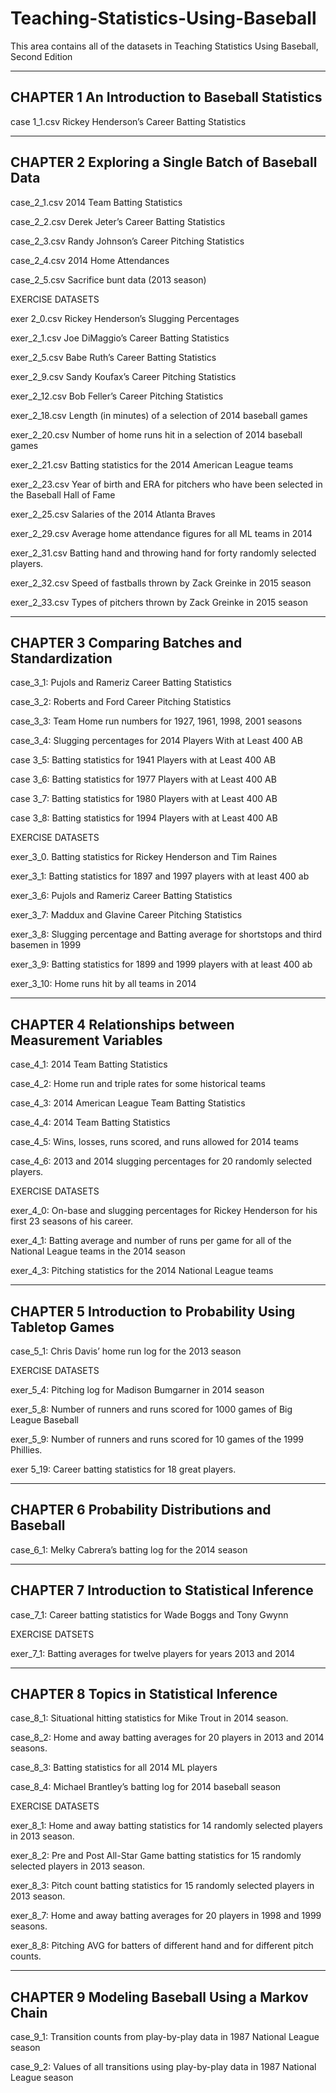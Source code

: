 # Teaching-Statistics-Using-Baseball

This area contains all of the datasets in Teaching Statistics Using Baseball, Second Edition

-------------------------------------------------------
CHAPTER 1  An Introduction to Baseball Statistics
-------------------------------------------------------

case 1_1.csv   Rickey Henderson’s Career Batting Statistics
 
-------------------------------------------------------
CHAPTER 2  Exploring a Single Batch of Baseball Data 
-------------------------------------------------------

case_2_1.csv  2014 Team Batting Statistics
 
case_2_2.csv  Derek Jeter’s Career Batting Statistics
            
case_2_3.csv  Randy Johnson’s Career Pitching Statistics
             
case_2_4.csv 2014 Home Attendances
 
case_2_5.csv  Sacrifice bunt data (2013 season)
           
EXERCISE DATASETS
            
exer 2_0.csv  Rickey Henderson’s Slugging Percentages
            
exer_2_1.csv  Joe DiMaggio’s Career Batting Statistics
            
exer_2_5.csv  Babe Ruth’s Career Batting Statistics
            
exer_2_9.csv  Sandy Koufax’s Career Pitching Statistics
            
exer_2_12.csv  Bob Feller’s Career Pitching Statistics
            
exer_2_18.csv  Length (in minutes) of a selection of 2014 baseball games
            
exer_2_20.csv  Number of home runs hit in a selection of 2014 baseball games
            
exer_2_21.csv  Batting statistics for the 2014 American League teams
            
exer_2_23.csv  Year of birth and ERA for pitchers who have been selected in the Baseball Hall of Fame
            
exer_2_25.csv Salaries of the 2014 Atlanta Braves
            
exer_2_29.csv  Average home attendance figures for all ML teams in 2014
            
exer_2_31.csv  Batting hand and throwing hand for forty randomly selected players.

exer_2_32.csv  Speed of fastballs thrown by Zack Greinke in 2015 season

exer_2_33.csv  Types of pitchers thrown by Zack Greinke in 2015 season
 
-------------------------------------------------------
CHAPTER 3  Comparing Batches and Standardization 
-------------------------------------------------------
 
case_3_1:  Pujols and Rameriz Career Batting Statistics
 
case_3_2:  Roberts and Ford Career Pitching Statistics
 
case_3_3:  Team Home run numbers for 1927, 1961, 1998, 2001 seasons
 
case_3_4:  Slugging percentages for 2014 Players With at Least 400 AB
 
case 3_5:  Batting statistics for 1941 Players with at Least 400 AB
            
case 3_6:  Batting statistics for 1977 Players with at Least 400 AB
            
case 3_7:  Batting statistics for 1980 Players with at Least 400 AB
            
case 3_8:  Batting statistics for 1994 Players with at Least 400 AB
 
EXERCISE DATASETS
            
exer_3_0.  Batting statistics for Rickey Henderson and Tim Raines
            
exer_3_1:  Batting statistics for 1897 and 1997 players with at least 400 ab
            
exer_3_6:  Pujols and Rameriz Career Batting Statistics
            
exer_3_7:  Maddux and Glavine Career Pitching Statistics
            
exer_3_8:  Slugging percentage and Batting average for shortstops and third basemen in 1999
            
exer_3_9:  Batting statistics for 1899 and 1999 players with at least 400 ab
            
exer_3_10:  Home runs hit by all teams in 2014
 
-------------------------------------------------------
CHAPTER 4  Relationships between Measurement Variables 
-------------------------------------------------------
            
case_4_1:  2014 Team Batting Statistics
            
case_4_2:  Home run and triple rates for some historical teams
             
case_4_3:  2014 American League Team Batting Statistics
     
case_4_4:  2014 Team Batting Statistics
            
case_4_5:  Wins, losses, runs scored, and runs allowed for 2014 teams
 
case_4_6:  2013 and 2014 slugging percentages for 20 randomly selected players.
 
EXERCISE DATASETS  
            
exer_4_0:  On-base and slugging percentages for Rickey Henderson for his first 23 seasons of his career.
            
exer_4_1:  Batting average and number of runs per game for all of the National League teams in the 2014 season
            
exer_4_3:  Pitching statistics for the 2014 National League teams

-------------------------------------------------------
CHAPTER 5  Introduction to Probability Using Tabletop Games 
-------------------------------------------------------
 
case_5_1:  Chris Davis’ home run log for the 2013 season  

EXERCISE DATASETS     
             
exer_5_4:  Pitching log for Madison Bumgarner in 2014 season
            
exer_5_8:  Number of runners and runs scored for 1000 games of Big League Baseball
            
exer_5_9:  Number of runners and runs scored for 10 games of the 1999 Phillies.
            
exer 5_19:  Career batting statistics for 18 great players.

-------------------------------------------------------
CHAPTER 6  Probability Distributions and Baseball 
-------------------------------------------------------
            
case_6_1:  Melky Cabrera’s batting log for the 2014 season
            
------------------------------------------------------- 
CHAPTER 7  Introduction to Statistical Inference 
-------------------------------------------------------
            
case_7_1:  Career batting statistics for Wade Boggs and Tony Gwynn
 
EXERCISE DATSETS
            
exer_7_1:  Batting averages for twelve players for years 2013 and 2014

------------------------------------------------------- 
CHAPTER 8  Topics in Statistical Inference 
------------------------------------------------------- 
            
case_8_1:  Situational hitting statistics for Mike Trout in 2014 season.
            
case_8_2:  Home and away batting averages for 20 players in 2013 and 2014 seasons.
            
case_8_3:  Batting statistics for all 2014 ML players
            
case_8_4:  Michael Brantley’s batting log for 2014 baseball season
  
EXERCISE DATASETS
 
exer_8_1:  Home and away batting statistics for 14 randomly selected players in 2013 season.

exer_8_2:  Pre and Post All-Star Game batting statistics for 15 randomly selected players in 2013 season.
            
exer_8_3:  Pitch count batting statistics for 15 randomly selected players in 2013 season.
            
exer_8_7:  Home and away batting averages for 20 players in 1998 and 1999 seasons.
            
exer_8_8:  Pitching AVG for batters of different hand and for different pitch counts.

------------------------------------------------------- 
CHAPTER 9  Modeling Baseball Using a Markov Chain 
------------------------------------------------------- 
 
case_9_1:  Transition counts from play-by-play data in 1987 National League season
            
case_9_2:  Values of all transitions using play-by-play data in 1987 National League season
 
